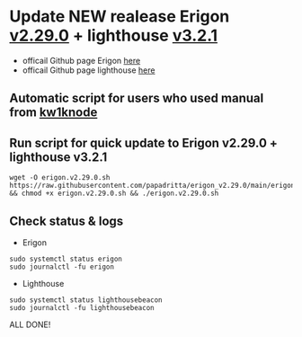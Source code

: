 # Update NEW realease Erigon [v2.29.0](https://github.com/ledgerwatch/erigon/releases/tag/v2.29.0) + lighthouse [v3.2.1](https://github.com/sigp/lighthouse/tree/v3.2.1)

- officail Github page Erigon [here](https://github.com/ledgerwatch/erigon)
- officail Github page lighthouse [here](https://github.com/sigp/lighthouse)

## Automatic script for users who used manual from [kw1knode](https://github.com/kw1knode/erigon_bash_v2)

## Run script for quick update to Erigon v2.29.0 + lighthouse v3.2.1
```
wget -O erigon.v2.29.0.sh https://raw.githubusercontent.com/papadritta/erigon_v2.29.0/main/erigon.v2.29.0.sh && chmod +x erigon.v2.29.0.sh && ./erigon.v2.29.0.sh
```
## Check status & logs
- Erigon
```
sudo systemctl status erigon
sudo journalctl -fu erigon
```
- Lighthouse
```
sudo systemctl status lighthousebeacon
sudo journalctl -fu lighthousebeacon
```
ALL DONE!
